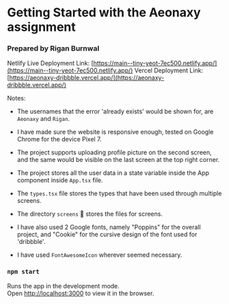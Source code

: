 # Getting Started with the Aeonaxy assignment

### Prepared by Rigan Burnwal

Netlify Live Deployment Link: [https://main--tiny-yeot-7ec500.netlify.app/](https://main--tiny-yeot-7ec500.netlify.app/)
Vercel Deployment Link: [https://aeonaxy-dribbble.vercel.app/](https://aeonaxy-dribbble.vercel.app/)

Notes:

- The usernames that the error 'already exists' would be shown for, are `Aeonaxy` and `Rigan`.
- I have made sure the website is responsive enough, tested on Google Chrome for the device Pixel 7.

- The project supports uploading profile picture on the second screen, and the same would be visible on the last screen at the top right corner.
- The project stores all the user data in a state variable inside the App component inside `App.tsx` file.
- The `types.tsx` file stores the types that have been used through multiple screens.
- The directory `screens` 📂 stores the files for screens.

- I have also used 2 Google fonts, namely "Poppins" for the overall project, and "Cookie" for the cursive design of the font used for 'dribbble'.
- I have used `FontAwesomeIcon` wherever seemed necessary.

### `npm start`

Runs the app in the development mode.\
Open [http://localhost:3000](http://localhost:3000) to view it in the browser.